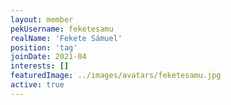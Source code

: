 ```yaml
---
layout: member
pekUsername: feketesamu
realName: 'Fekete Sámuel'
position: 'tag'
joinDate: 2021-04
interests: []
featuredImage: ../images/avatars/feketesamu.jpg
active: true
---
```

